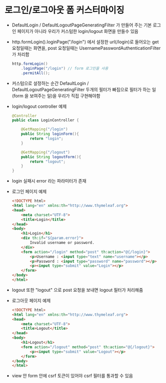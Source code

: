 # 로그인/로그아웃 폼 커스터마이징

- DefaultLogin / DefaultLogoutPageGeneratingFilter 가 만들어 주는 기본 로그인 페이지가 아니라 우리가 커스텀한 login/logout 화면을 만들수 있음
- http.formLogin().loginPage("/login") 에서 설정한 url(/login)로 들어오는 get 요청일때는 화면을, post 요청일때는 UsernamePasswordAuthenticationFilter 가 처리함

    ```java
    http.formLogin()
        .loginPage("/login") // form 로그인을 사용
        .permitAll();
    ```

- 커스텀으로 설정하는 순간 DefaultLogin / DefaultLogoutPageGeneratingFilter 두개의 필터가 빠짐으로 필터가 하는 일(form 을 보여주는 일)을 우리가 직접 구현해야함

- login/logout controller 예제
  
    ```java
    @Controller
    public class LoginController {

        @GetMapping("/login")
        public String loginForm(){
            return "login";
        }

        @GetMapping("/logout")
        public String logoutForm(){
            return "logout";
        }
    }
    ```

- login 실패시 error 라는 파라미터가 존재
- 로그인 페이지 예제

    ```html
    <!DOCTYPE html>
    <html lang="en" xmlns:th="http://www.thymeleaf.org">
    <head>
        <meta charset="UTF-8">
        <title>Login</title>
    </head>
    <body>
        <h1>Login</h1>
        <div th:if="${param.error}">
            Invalid username or password.
        </div>
        <form action="/login" method="post" th:action="@{/login}">
            <p>Username : <input type="text" name="username"></p>
            <p>Password : <input type="password" name="password"></p>
            <p><input type="submit" value="Login"></p>
        </form>
    </body>
    </html>
    ```

- logout 또한 "logout" 으로 post 요청을 보내면 logout 필터가 처리해줌
- 로그아웃 페이지 예제
    ```html
    <!DOCTYPE html>
    <html lang="en" xmlns:th="http://www.thymeleaf.org">
    <head>
        <meta charset="UTF-8">
        <title>Logout</title>
    </head>
    <body>
        <h1>Logout</h1>
        <form action="/logout" method="post" th:action="@{/logout}">
            <p><input type="submit" value="Logout"></p>
        </form>
    </body>
    </html>
    ```

- view 안 form 안에 csrf 토큰이 있어야 csrf 필터를 통과할 수 있음